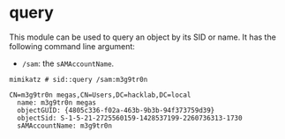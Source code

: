 # query

This module can be used to query an object by its SID or name. It has the following command line argument:

* `/sam`: the `sAMAccountName`.

```text
mimikatz # sid::query /sam:m3g9tr0n

CN=m3g9tr0n megas,CN=Users,DC=hacklab,DC=local
  name: m3g9tr0n megas
  objectGUID: {4805c336-f02a-463b-9b3b-94f373759d39}
  objectSid: S-1-5-21-2725560159-1428537199-2260736313-1730
  sAMAccountName: m3g9tr0n
```


